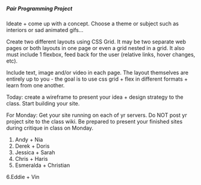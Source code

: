 ##### Pair Programming Project
Ideate + come up with a concept. Choose a theme or subject such as interiors or sad animated gifs...

Create two different layouts using CSS Grid. It may be two separate web pages or both layouts in one page or even a grid nested in a grid. It also must include 1 flexbox, feed back for the user (relative links, hover changes, etc).

Include text, image and/or video in each page. The layout themselves are entirely up to you - the goal is to use css grid + flex in different formats + learn from one another.

Today: create a wireframe to present your idea + design strategy to the class. Start building your site. 

For Monday: Get your site running on each of yr servers. Do NOT post yr project site to the class wiki. Be prepared to present your finished sites during critique in class on Monday.

1. Andy + Nia
2. Derek + Doris
3. Jessica + Sarah
4. Chris + Haris
5. Esmeralda + Christian

6.Eddie + Vin
